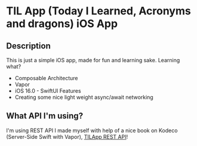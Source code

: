 # TIL App (Today I Learned, Acronyms and dragons) iOS App 

## Description

This is just a simple iOS app, made for fun and learning sake. Learning what? 

- Composable Architecture
- Vapor 
- iOS 16.0 - SwiftUI Features
- Creating some nice light weight async/await networking

## What API I'm using? 

I'm using REST API I made myself with help of a nice book on Kodeco (Server-Side Swift with Vapor), [TILApp REST API](https://github.com/VerticalHeretic/TILApp)!  
